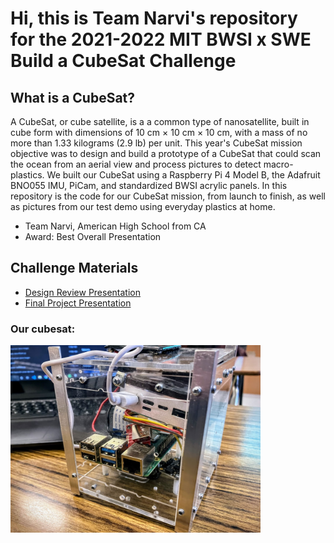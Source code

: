 # Hi, this is Team Narvi's repository for the 2021-2022 MIT BWSI x SWE Build a CubeSat Challenge

## What is a CubeSat? 
A CubeSat, or cube satellite, is a  a common type of nanosatellite, built in cube form with dimensions of 10 cm × 10 cm × 10 cm, 
with a mass of no more than 1.33 kilograms (2.9 lb) per unit.
This year's CubeSat mission objective was to design and build a prototype of a CubeSat that could scan the ocean from an aerial view and process pictures to detect macro-plastics.
We built our CubeSat using a Raspberry Pi 4 Model B, the Adafruit BNO055 IMU, PiCam, and standardized BWSI acrylic panels. In this repository is the code for our CubeSat mission, from launch to finish, 
as well as pictures from our test demo using everyday plastics at home. 

- Team Narvi, American High School from CA
- Award: Best Overall Presentation

## Challenge Materials
- [Design Review Presentation](https://docs.google.com/presentation/d/1-VkZVkaJapbH8x2QFXUjJGAdzKCbqDXV68sjaDp1dPQ/edit?usp=sharing)
- [Final Project Presentation](https://docs.google.com/presentation/d/1QwET54YE8lvtQUq55Y8uikWgzIASpIw4OvfZEroFX04/edit?usp=sharing)

### Our cubesat:
<img src="cubesat_picture.jpg" width="400"/>


